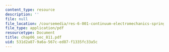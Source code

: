 ```yaml
---
content_type: resource
description: ''
file: null
file_location: /coursemedia/res-6-001-continuum-electromechanics-spring-2009/531d2a879a6a567ced87f1335fc33a5c_chap06_sec_811.pdf
file_type: application/pdf
resourcetype: Document
title: chap06_sec_811.pdf
uid: 531d2a87-9a6a-567c-ed87-f1335fc33a5c
---
```

